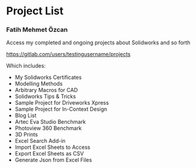 # Project List
### Fatih Mehmet Özcan


Access my completed and ongoing projects about Solidworks and so forth


https://gitlab.com/users/testingusername/projects

Which includes:

* My Solidworks Certificates
* Modelling Methods
* Arbitrary Macros for CAD
* Solidworks Tips & Tricks
* Sample Project for Driveworks Xpress
* Sample Project for In-Context Design
* Blog List
* Artec Eva Studio Benchmark
* Photoview 360 Benchmark
* 3D Prints
* Excel Search Add-in
* Import Excel Sheets to Access
* Export Excel Sheets as CSV
* Generate Json from Excel Files
